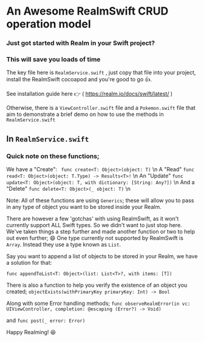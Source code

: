 
# An Awesome RealmSwift CRUD operation model #

### Just got started with Realm in your Swift project? ###
### This will save you loads of time ###

The key file here is `RealmService.swift` , just copy that file into your project, install the RealmSwift cocoapod and you're good to go 👍.

See installation guide here 👉  (  https://realm.io/docs/swift/latest/  )

Otherwise, there is a `ViewController.swift` file and a `Pokemon.swift` file that aim to demonstrate a brief demo on how to use the methods in `RealmService.swift`

## In `RealmService.swift` ##

### Quick note on these functions; ###

We have a  "Create":    ` func create<T: Object>(object: T)`   \n
A "Read"  `func read<T: Object>(object: T.Type) -> Results<T>!`  \n
An "Update"  `func update<T: Object>(object: T, with dictionary: [String: Any?])`  \n
And a "Delete"  `func delete<T: Object>(_ object: T)`  \n

Note:  All of these functions are using `Generics`;  these will allow you to pass in any type of object you want to be stored inside your Realm.

There are however a few 'gotchas' with using RealmSwift, as it won't currently support ALL Swift types.  So we didn't want to just stop here.  We've taken things a step further and made another function or two to help out even further; 😄
    One type currently not supported by RealmSwift is `Array`.  Instead they use a type known as `List`.

Say you want to append a list of objects to be stored in your Realm, we have a solution for that:

`func appendToList<T: Object>(list: List<T>?, with items: [T])`

There is also a function to help you verify the existence of an object you created;
`objectExists(withPrimaryKey primaryKey: Int) -> Bool`

Along with some Error handling methods;
`func observeRealmError(in vc: UIViewController, completion: @escaping (Error?) -> Void)`

and
`func post(_ error: Error)`


Happy Realming!
😆
